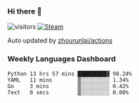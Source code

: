 ### Hi there 👋

![visitors](https://visitor-badge.glitch.me/badge?page_id=zhourunlai)
[![Steam](https://img.shields.io/badge/dynamic/json?label=Steam&query=%24.data.totalSubs&url=https%3A%2F%2Fapi.spencerwoo.com%2Fsubstats%2F%3Fsource%3DsteamGames%26queryKey%3D76561198285156854&suffix=%20Games&logo=steam&labelColor=134375&color=0b1a37&longCache=true)](http://steamcommunity.com/profiles/76561198285156854)

Auto updated by <a href="https://github.com/zhourunlai/zhourunlai/actions" target="_blank">zhourunlai/actions</a>

### Weekly Languages Dashboard

<!--PART:wakatime-->
```text
Python 13 hrs 57 mins █████████▓ 98.24%
YAML   11 mins        ▒░░░░░░░░░ 1.34%
Go     3 mins         ▒░░░░░░░░░ 0.42%
Text   0 secs         ▒░░░░░░░░░ 0.00%
```
<!--PART:wakatime-->
